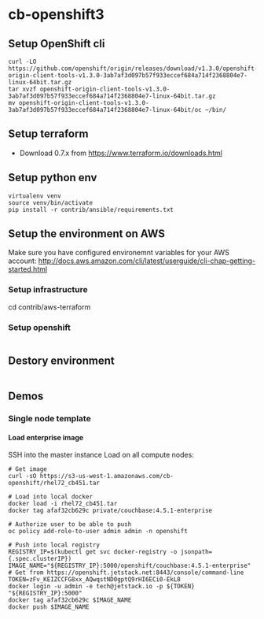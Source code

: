 # cb-openshift3

## Setup OpenShift cli

```
curl -LO https://github.com/openshift/origin/releases/download/v1.3.0/openshift-origin-client-tools-v1.3.0-3ab7af3d097b57f933eccef684a714f2368804e7-linux-64bit.tar.gz
tar xvzf openshift-origin-client-tools-v1.3.0-3ab7af3d097b57f933eccef684a714f2368804e7-linux-64bit.tar.gz
mv openshift-origin-client-tools-v1.3.0-3ab7af3d097b57f933eccef684a714f2368804e7-linux-64bit/oc ~/bin/
```

## Setup terraform

- Download 0.7.x from https://www.terraform.io/downloads.html

## Setup python env

```
virtualenv venv
source venv/bin/activate
pip install -r contrib/ansible/requirements.txt
```

## Setup the environment on AWS

Make sure you have configured environemnt variables for your AWS account: http://docs.aws.amazon.com/cli/latest/userguide/cli-chap-getting-started.html

### Setup infrastructure

cd contrib/aws-terraform


### Setup openshift

```

```

## Destory environment

```

```

## Demos

### Single node template

#### Load enterprise image

SSH into the master instance
Load on all compute nodes:

```
# Get image
curl -sO https://s3-us-west-1.amazonaws.com/cb-openshift/rhel72_cb451.tar

# Load into local docker
docker load -i rhel72_cb451.tar
docker tag afaf32cb629c private/couchbase:4.5.1-enterprise

# Authorize user to be able to push
oc policy add-role-to-user admin admin -n openshift

# Push into local registry
REGISTRY_IP=$(kubectl get svc docker-registry -o jsonpath={.spec.clusterIP})
IMAGE_NAME="${REGISTRY_IP}:5000/openshift/couchbase:4.5.1-enterprise"
# Get from https://openshift.jetstack.net:8443/console/command-line
TOKEN=zFv_KEIZCCFG8xx_AQwqstND0gptQ9rHI6ECi0-EkL8
docker login -u admin -e tech@jetstack.io -p ${TOKEN} "${REGISTRY_IP}:5000"
docker tag afaf32cb629c $IMAGE_NAME
docker push $IMAGE_NAME
```
